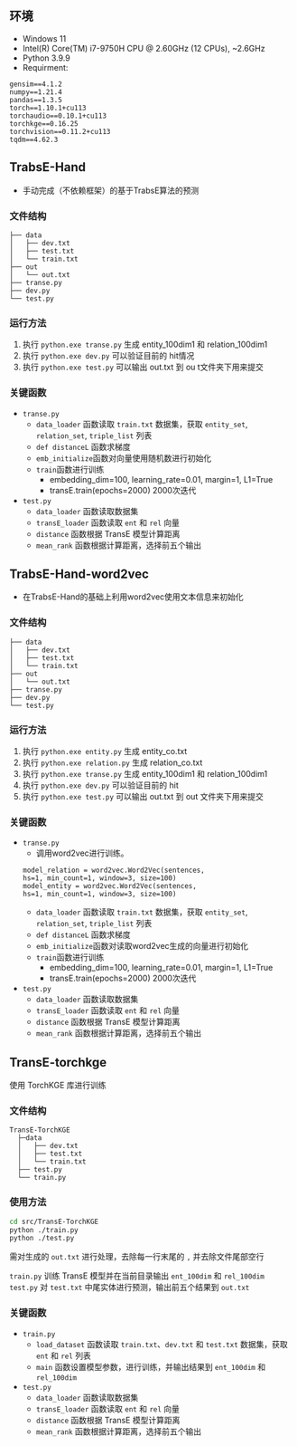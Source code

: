 ## 环境

- Windows 11
- Intel(R) Core(TM) i7-9750H CPU @ 2.60GHz (12 CPUs), ~2.6GHz
- Python 3.9.9
- Requirment:

```
gensim==4.1.2
numpy==1.21.4
pandas==1.3.5
torch==1.10.1+cu113
torchaudio==0.10.1+cu113
torchkge==0.16.25
torchvision==0.11.2+cu113
tqdm==4.62.3
```

## TrabsE-Hand

- 手动完成（不依赖框架）的基于TrabsE算法的预测

### 文件结构

```
├── data
│   ├── dev.txt
│   ├── test.txt
│   └── train.txt
├── out
│   └── out.txt
├── transe.py
├── dev.py
└── test.py
```

### 运行方法

1. 执行 `python.exe transe.py` 生成 entity_100dim1 和 relation_100dim1
2. 执行 `python.exe dev.py` 可以验证目前的 hit情况
3. 执行 `python.exe test.py` 可以输出 out.txt 到 ou t文件夹下用来提交

### 关键函数

- `transe.py`
    - `data_loader` 函数读取 `train.txt` 数据集，获取 `entity_set`, `relation_set`, `triple_list` 列表
    - `def distanceL` 函数求梯度
    - `emb_initialize`函数对向量使用随机数进行初始化
    - `train`函数进行训练
      - embedding_dim=100, learning_rate=0.01, margin=1, L1=True
      - transE.train(epochs=2000) 2000次迭代
- `test.py`
    - `data_loader` 函数读取数据集
    - `transE_loader` 函数读取 `ent` 和 `rel` 向量
    - `distance` 函数根据 TransE 模型计算距离
    - `mean_rank` 函数根据计算距离，选择前五个输出

## TrabsE-Hand-word2vec

- 在TrabsE-Hand的基础上利用word2vec使用文本信息来初始化

### 文件结构

```
├── data
│   ├── dev.txt
│   ├── test.txt
│   └── train.txt
├── out
│   └── out.txt
├── transe.py
├── dev.py
└── test.py
```

### 运行方法

1. 执行 `python.exe entity.py` 生成 entity_co.txt
2. 执行 `python.exe relation.py` 生成 relation_co.txt
3. 执行 `python.exe transe.py` 生成 entity_100dim1 和 relation_100dim1
4. 执行 `python.exe dev.py` 可以验证目前的 hit
5. 执行 `python.exe test.py` 可以输出 out.txt 到 out 文件夹下用来提交

### 关键函数

- `transe.py`
    - 调用word2vec进行训练。
     ```
    model_relation = word2vec.Word2Vec(sentences, 
    hs=1, min_count=1, window=3, size=100)
    model_entity = word2vec.Word2Vec(sentences,
    hs=1, min_count=1, window=3, size=100)
    ```
    - `data_loader` 函数读取 `train.txt` 数据集，获取 `entity_set`, `relation_set`, `triple_list` 列表
    - `def distanceL` 函数求梯度
    - `emb_initialize`函数对读取word2vec生成的向量进行初始化
    - `train`函数进行训练
      - embedding_dim=100, learning_rate=0.01, margin=1, L1=True
      - transE.train(epochs=2000) 2000次迭代
- `test.py`
    - `data_loader` 函数读取数据集
    - `transE_loader` 函数读取 `ent` 和 `rel` 向量
    - `distance` 函数根据 TransE 模型计算距离
    - `mean_rank` 函数根据计算距离，选择前五个输出

## TransE-torchkge

使用 TorchKGE 库进行训练

### 文件结构

```
TransE-TorchKGE
  ├─data
  │   ├── dev.txt
  │   ├── test.txt
  │   └── train.txt
  ├── test.py
  └── train.py
```

### 使用方法

```sh
cd src/TransE-TorchKGE
python ./train.py
python ./test.py
```

需对生成的 `out.txt` 进行处理，去除每一行末尾的 `,` 并去除文件尾部空行

`train.py` 训练 TransE 模型并在当前目录输出 `ent_100dim` 和 `rel_100dim`
`test.py` 对 `test.txt` 中尾实体进行预测，输出前五个结果到 `out.txt`

### 关键函数

- `train.py`
    - `load_dataset` 函数读取 `train.txt`、`dev.txt` 和 `test.txt` 数据集，获取 `ent` 和 `rel` 列表
    - `main` 函数设置模型参数，进行训练，并输出结果到 `ent_100dim` 和 `rel_100dim`
- `test.py`
    - `data_loader` 函数读取数据集
    - `transE_loader` 函数读取 `ent` 和 `rel` 向量
    - `distance` 函数根据 TransE 模型计算距离
    - `mean_rank` 函数根据计算距离，选择前五个输出
